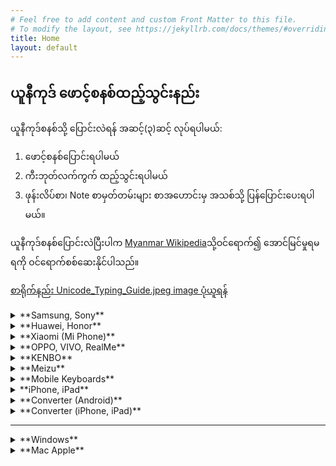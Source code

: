 ```yaml
---
# Feel free to add content and custom Front Matter to this file.
# To modify the layout, see https://jekyllrb.com/docs/themes/#overriding-theme-defaults
title: Home
layout: default
---
```

## ယူနီကုဒ် ‌ဖောင့်စနစ်ထည့်သွင်းနည်း
ယူနီကုဒ်စနစ်သို့ ပြောင်းလဲရန် အဆင့်(၃)ဆင့် လုပ်ရပါမယ်:
1. ဖောင့်စနစ်ပြောင်းရပါမယ် 
2. ကီးဘုတ်လက်ကွက် ထည့်သွင်းရပါမယ် 
3. ဖုန်းလိပ်စာ၊ Note စာမှတ်တမ်းများ စာအဟောင်းမှ အသစ်သို့ ပြန်ပြောင်းပေးရပါမယ်။ 

ယူနီကုဒ်စနစ်ပြောင်းလဲပြီးပါက [Myanmar Wikipedia](href="https://my.wikipedia.org/wiki/ဗဟိုစာမျက်နှာ)သို့ဝင်ရောက်၍ အောင်မြင်မှုရမရကို ဝင်ရောက်စစ်ဆေးနိုင်ပါသည်။

[စာရိုက်နည်း Unicode\_Typing\_Guide.jpeg image ပုံယူရန်](http://localhost/wordpress/downloads/Unicode_Typing_Guide.jpg)

<details>
<summary markdown="span">**Samsung, Sony**</summary>
<ul>
 <li>Setting >> Display >> Font >> Default ပြန်ထားပေးပါ</li>
 <li> Setting >> Language & Input ကတဆင့် English(US) ဖြစ်စေ English(UK) ဖြစ်စေ ရွေးချယ်ပေးပါ</li>
 <li> Language ၂ မျိုး တပြိုင်တည်းရွေးချယ်ပေးနိုင်သော ဖုန်းများတွင် English ကိုပထမ၊ ဗမာ(ယူနီကုဒ်)ကို ဒုတိယ ထား၍အသုံးပြုနိုင်ပါတယ်။</li>
 <li> ဗီဒီယိုကြည့်ရန် − <a href="https://youtu.be/ONfnNTfiyjA">[Note 4]</a> <a href="https://www.facebook.com/SamsungMyanmar/videos/369951763951794/">[Galaxy ]</a> <a href="https://youtu.be/p-1NC63SQLI">[J7 Prime]</a></li>
</ul>
</details>

<details>
<summary markdown="span">**Huawei, Honor**</summary> ( EMUI version 4.x အတွက် )
<ul>
 <li> <a href="http://localhost/wordpress/downloads/Light.hwt">[Light.hwt file]</a> ကိုရယူ၍ ဖုန်း၏ Internal Storage >> HWThemes folder သို့ကူးထည့်ပေးပါ</li>
 <li> Theme app ကိုသွားပါ။ ထိုမှတဆင့် Me (သို့) Mine ကိုနှိပ်၍ Light theme ကိုရွေး‌ပေးပါ။ </li>
 <li> Setting >> System >> Language and Region တွင် Region ကို Myanmar (Burma) ပြောင်းလို့ရပါက ပြောင်းထားပါ</li>
 <li> Settings >> Language and input >> Language >> Add Language မှတဆင့် Burmese (Unicode) သို့မဟုတ် Burmese (Myanmar) ကိုပြောင်းပေးပါ</li>
 <li> Settings >> Language and input >> Language >> တွင် Burmese (Unicode) ရွေးပေးပါ</li>
 <li> ဗီဒီယိုကြည့်ရန် − <a href="https://youtu.be/inNj8WbJYnY">[Nova 3e]</a> <a href="https://youtu.be/7V9_RH1We_s">[Y5 Lite]</a></li>
</ul>
</details>

<details>
<summary markdown="span">**Xiaomi (Mi Phone)**</summary> 
<ul>
  <li> Setting >> Display >> Font >> Mi Latting >> ရွေးပြီး Apply နှိပ်ပေးပါ</li>
  <li> Setting >> Theme မှတဆင့် Find more နှိပ်၍ ညာဘက်အောက်ခြေရှိ လူပုံ (My Page) >> Font >> Mi Lanting (Default) ထားပေးပါ</li>
  <li> TTA Mi font app ဖြင့်သွင်းထားပါက ၎င်း app ဖြင့်ပင် မူလ default (သို့)Unicode ပြန်ပြောင်းပေးပါ</li>
  <li> ဗီဒီယိုကြည့်ရန် − <a href="https://youtu.be/rUw_xpzPxys">[Font Style (China)]</a> <a href="https://youtu.be/nYMRPruLnlo">[Theme (Global)]</a> <a href="https://youtu.be/4I-lu9M9h54">[Theme Style]</a></li>
</ul>
</details>

<details>
<summary markdown="span">**OPPO, VIVO, RealMe**</summary>
<ul>
  <li> Setting >> Language and input >> Langue >> ဗမာ(Myanmar) ပြောင်းပေးပါ</li>
  <li> Color OS 2, 3 Language ကို English ထား၍<a rel="noreferrer noopener" href="https://www.mmunifonts.com/2019/09/old-oppo-font.html" >Old OPPO font</a>ထည့်ပါ</li>
  <li> Color OS 4, 5 Language ကို English ထား၍ <a href="https://www.mmunifonts.com/2019/09/myanmar-unicode-oppo-vivo.html">Font</a> ထည့်ပါ</li>
  <li> Setting >> Languages and regions >> Regions >> Myanmar ထားပါ</li>
  <li> Display & Brightness >> Support Dai Characters အစိမ်းရောင်ထားပါ</li>
  <li> Color OS 6 Language ကို English ထား၍ Region တွင် Myanmar, Character Encoding ကို Unicode ထားပေးပါ</li>
  <li> ဗီဒီယိုကြည့်ရန် − <a href="https://youtu.be/N6e89vCVP8Y">[A1 K]</a> <a href="https://web.facebook.com/100014079133748/videos/719165085229456/">[V11]</a>  facebook <a href="https://web.facebook.com/oppomyanmar/posts/1392901820867702">[OPPO]</a></li>
</ul>
</details>

<details>
<summary markdown="span">**KENBO**</summary>
<ul>
  <li> Model K6, K9, O61, B19</li>
  <li> Setting >> System >> Language & Input >> Language >> Add a Language >> ဗမာ(မြန်မာ)ကိုရွေးပါ</li>
  <li> Model E61 Pro, K7, K121, O51 </li>
  <li>Setting >> Language & Input >> Language Preferences >> ဗမာ(ZG)ကို Remove လုပ်ပါ</li>
  <li> ဗီဒီယိုကြည့်ရန် − <a href="#">[No Video]</a></li>
</ul>
</details>

<details>
<summary markdown="span">**Meizu**</summary>
<ul>
  <li> Root Access ရမှသာပြောင်းလဲနိုင်ပါတယ် ဗီဒီယိုဖိုင်ကြည့်ပါ</li>
  <li> ဗီဒီယိုကြည့်ရန် − <a href="https://youtu.be/4JuIcl8wgyg">[Meizu Unicode]</a></li>
</ul>
</details>

<details>
<summary markdown="span">**Mobile Keyboards**</summary>
<ul>
  <li> <a href="https://play.google.com/store/apps/details?id=com.google.android.inputmethod.latin&hl=en&fbclid=IwAR0vMj2KCsstq6lxMjMHYfFKncdYbZZPcPUbZMjA8mvwBmMB13FkRvNMONI">Gboard Keyboard</a> <a href="#"> နှင့် သွင်းနည်း / စာရိုက်နည်း</a></li>
  <li><a href="https://play.google.com/store/apps/details?id=com.myopenware.ttkeyboard.latin&fbclid=IwAR18Se6lRSQc9Li8tsSDQIq9HgS88QwUJtuaI4XEp4uw-IdF773foiT3x74">TTKeyboard</a><a href="#"> နှင့် သွင်းနည်း / စာရိုက်နည်း</a></li>
  <li> <a href="https://play.google.com/store/apps/details?id=ninja.thiha.frozenkeyboard2&fbclid=IwAR2TstWZeJJGjmlWIkvWO0ErAuSnWfV1Vc9EJk2cLpy7eNpw2KT_W-iRQzI">Frozen Keyboard</a></li>
  <li><a href="https://apkpure.com/manic-myanmar-unicode-keyboard/com.lmkhant.android.manickeyboard?fbclid=IwAR2yKUu5mgHuuZ2qNnO62lRC1NpuIxmub2HdY4MF4x8WWIXRCqEwVVvoRHs"> Manic Keyboard</a> နှင့် <a href="https://myanmarmiunicode.blogspot.com/2018/05/manic-keyboard.html?fbclid=IwAR0cIVmi7G08kAOISjViUSjMmjKtoo9P0WH0egnCYtTnV1nBUleYOPCo2b8"> အသုံးပြုနည်း</a></li>
  <li> ဗီဒီယိုကြည့်ရန် <a href="#">[No Video]</a></li>
</ul>
</details>

<details>
<summary markdown="span">**iPhone, iPad**</summary>
<ul>
  <li> <a href="https://youtu.be/MlrxTu99i_A">Video from Zaw Zaw Aung</a></li>
  <li> <a href="https://www.facebook.com/Konayzar/videos/10208378960294277/UzpfSTEzMTM0MDU5MDU6MTAyMjAwNzYyNjE2Mzk1MDA">Video from NayZar Aung profile</a></li>
  <li> <a href="https://www.facebook.com/officialtechnation/videos/957740101231480/UzpfSTQzNzg5Mzg4OTkyODcwMTo5MDkwNTQ5MTYxNDU5Mjc/">Video from TechNation</a></li>
  <li> <a href="https://www.facebook.com/larphardee/videos/501258980663595/">Video from Dee Dee</a></li>
  <li> <a href="https://web.facebook.com/watch/?v=2901641493196377">Video from TT Keyboard</a></li>
</ul>
</details>

<details>
<summary markdown="span">**Converter (Android)**</summary>
<ul>
  <li> <a href="https://connectmux.mitcloud.com/">MCF MUX</a> <a href="https://youtu.be/vjxl0idcz2k"> အသုံးပြုပုံ </a></li>
  <li> <a href="https://play.google.com/store/apps/details?id=com.justicecoder.unizg">UniZG</a></li>
</ul>
</details>

<details>
<summary markdown="span">**Converter (iPhone, iPad)**</summary>
<ul>
  <li> <a href="https://apps.apple.com/us/app/pyaung/id1039690192">Pyaung</a> ကွန်ဗာတာအောက်ခြေတွင် စာသား၊ ဖုန်းလိပ်စာ ပြောင်းရန် Menu ရှိပါသည်။</li>
  <li> <a href="https://apps.apple.com/us/app/rabbit-converter/id1032950289">Rabbit</a></li>
</ul>
</details>

----

<details>
<summary markdown="span">**Windows**</summary>
<ol>
  <li>ဖောင့် menu ရှိ All-in-One installer ဖြင့် ဖောင့် နှင့် ကီးဘုတ် သွင်းပါ၊</li>
  <li>အသုံးပြုနည်း/ စာရိုက်နည်း တို့အတွက် User Manual pdf file ကိုရယူပါ</li>
</ol>
</details>

<details>
<summary markdown="span">**Mac Apple**</summary>
<ol>
  <li>ဖောင့် menu ရှိ ဖောင့်ဖိုင်သီးသန့် အောက်တွင် OS နှင့် Office version ရွေးချယ်ကာ ဖောင့်ကို download ရယူ၍ထည့်သွင်းပါ</li>
  <li>ကီးဘုတ် menu ရှိ Keyman သို့မဟုတ် Keymagic ကိုရယူ၍ ထည့်သွင်းပေးပါ</li>
  <li><a href="http://localhost/wordpress/?p=2405">Keyman ထည့်နည်း ဆက်လက်ကြည့်ရှုရန်</a></li>
</ol>
</details>
